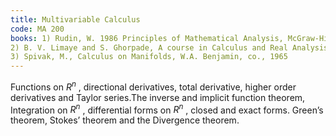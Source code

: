 ```yaml
---
title: Multivariable Calculus
code: MA 200
books: 1) Rudin, W. 1986 Principles of Mathematical Analysis, McGraw-Hill..
2) B. V. Limaye and S. Ghorpade, A course in Calculus and Real Analysis, Springer..
3) Spivak, M., Calculus on Manifolds, W.A. Benjamin, co., 1965
---
```



Functions on $R^n$ , directional derivatives, total derivative, higher order derivatives and Taylor series.The inverse and implicit function theorem,
Integration on $R^n$ , differential forms on  $R^n$ , closed and exact forms. Green’s theorem, Stokes’ theorem and the Divergence theorem.
